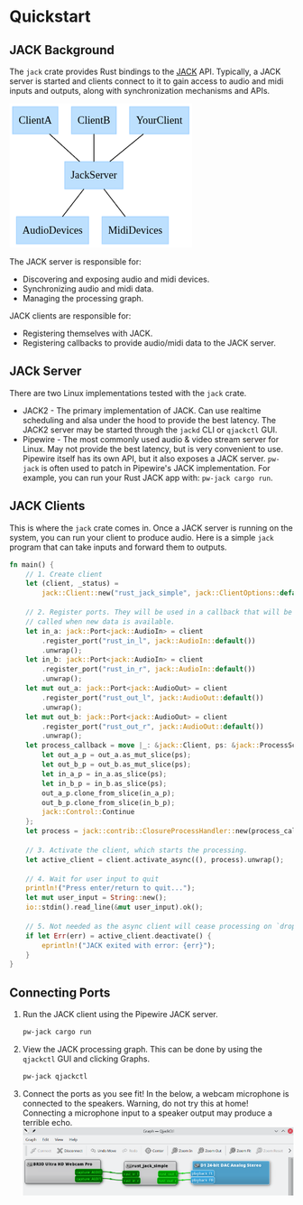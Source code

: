 # Quickstart

## JACK Background

The `jack` crate provides Rust bindings to the [JACK](http://jackaudio.org)
API. Typically, a JACK server is started and clients connect to it to gain
access to audio and midi inputs and outputs, along with synchronization
mechanisms and APIs.

![Jack Server Architecture](./jack-server-architecture.png)

The JACK server is responsible for:
- Discovering and exposing audio and midi devices.
- Synchronizing audio and midi data.
- Managing the processing graph.

JACK clients are responsible for:
- Registering themselves with JACK.
- Registering callbacks to provide audio/midi data to the JACK server.

## JACk Server

There are two Linux implementations tested with the `jack` crate.

- JACK2 - The primary implementation of JACK. Can use realtime scheduling and
  alsa under the hood to provide the best latency. The JACK2 server may be
  started through the `jackd` CLI or `qjackctl` GUI.
- Pipewire - The most commonly used audio & video stream server for Linux. May
  not provide the best latency, but is very convenient to use. Pipewire itself
  has its own API, but it also exposes a JACK server. `pw-jack` is often used to
  patch in Pipewire's JACK implementation. For example, you can run your Rust
  JACK app with: `pw-jack cargo run`.

## JACK Clients

This is where the `jack` crate comes in. Once a JACK server is running on the
system, you can run your client to produce audio. Here is a simple `jack`
program that can take inputs and forward them to outputs.

```rust
fn main() {
    // 1. Create client
    let (client, _status) =
        jack::Client::new("rust_jack_simple", jack::ClientOptions::default()).unwrap();

    // 2. Register ports. They will be used in a callback that will be
    // called when new data is available.
    let in_a: jack::Port<jack::AudioIn> = client
        .register_port("rust_in_l", jack::AudioIn::default())
        .unwrap();
    let in_b: jack::Port<jack::AudioIn> = client
        .register_port("rust_in_r", jack::AudioIn::default())
        .unwrap();
    let mut out_a: jack::Port<jack::AudioOut> = client
        .register_port("rust_out_l", jack::AudioOut::default())
        .unwrap();
    let mut out_b: jack::Port<jack::AudioOut> = client
        .register_port("rust_out_r", jack::AudioOut::default())
        .unwrap();
    let process_callback = move |_: &jack::Client, ps: &jack::ProcessScope| -> jack::Control {
        let out_a_p = out_a.as_mut_slice(ps);
        let out_b_p = out_b.as_mut_slice(ps);
        let in_a_p = in_a.as_slice(ps);
        let in_b_p = in_b.as_slice(ps);
        out_a_p.clone_from_slice(in_a_p);
        out_b_p.clone_from_slice(in_b_p);
        jack::Control::Continue
    };
    let process = jack::contrib::ClosureProcessHandler::new(process_callback);

    // 3. Activate the client, which starts the processing.
    let active_client = client.activate_async((), process).unwrap();

    // 4. Wait for user input to quit
    println!("Press enter/return to quit...");
    let mut user_input = String::new();
    io::stdin().read_line(&mut user_input).ok();

    // 5. Not needed as the async client will cease processing on `drop`.
    if let Err(err) = active_client.deactivate() {
        eprintln!("JACK exited with error: {err}");
    }
}
```

## Connecting Ports

1. Run the JACK client using the Pipewire JACK server.
   ```sh
   pw-jack cargo run
   ```
2. View the JACK processing graph. This can be done by using the `qjackctl` GUI
   and clicking Graphs.
   ```sh
   pw-jack qjackctl
   ```
3. Connect the ports as you see fit! In the below, a webcam microphone is
   connected to the speakers. Warning, do not try this at home! Connecting a
   microphone input to a speaker output may produce a terrible echo.
   ![Connecting ports in QJackCtl.](qjackctl.png)
